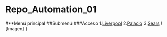# Repo_Automation_01
#**Menú principal
##Submenú
###Acceso
1.[Liverpool](www.liverpool.com.mx)
2.[Palacio](www.elpalacio.com.mx)
3.[Sears](www.sears.com.mx)
![Imagen] (

